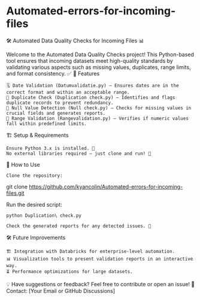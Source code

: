 # Automated-errors-for-incoming-files

🛠️ Automated Data Quality Checks for Incoming Files 📊

Welcome to the Automated Data Quality Checks project! This Python-based tool ensures that incoming datasets meet high-quality standards by validating various aspects such as missing values, duplicates, range limits, and format consistency. ✅
📌 Features

    🗓️ Date Validation (Datumvalidatie.py) – Ensures dates are in the correct format and within an acceptable range.
    🔄 Duplicate Check (Duplication check.py) – Identifies and flags duplicate records to prevent redundancy.
    🚫 Null Value Detection (Null check.py) – Checks for missing values in crucial fields and generates reports.
    📏 Range Validation (Rangevalidation.py) – Verifies if numeric values fall within predefined limits.

🏗️ Setup & Requirements

    Ensure Python 3.x is installed. 🐍
    No external libraries required – just clone and run! 🚀

🚀 How to Use

    Clone the repository:

git clone https://github.com/kyancolin/Automated-errors-for-incoming-files.git

Run the desired script:

    python Duplication\ check.py

    Check the generated reports for any detected issues. 📄

🛠️ Future Improvements

    🏗️ Integration with Databricks for enterprise-level automation.
    📊 Visualization tools to present validation reports in an interactive way.
    ⏳ Performance optimizations for large datasets.

💡 Have suggestions or feedback? Feel free to contribute or open an issue!
📧 Contact: [Your Email or GitHub Discussions]
